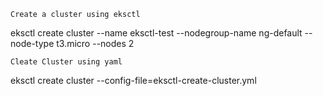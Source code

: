 ```Create a cluster using eksctl```

eksctl create cluster --name eksctl-test --nodegroup-name ng-default --node-type t3.micro --nodes 2


```Cleate Cluster using yaml```

eksctl create cluster --config-file=eksctl-create-cluster.yml